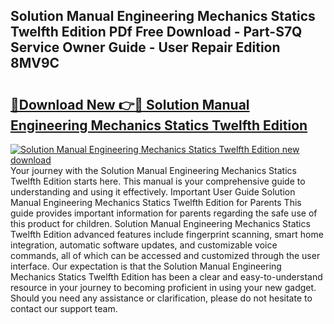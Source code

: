## Solution Manual Engineering Mechanics Statics Twelfth Edition PDf Free Download - Part-S7Q Service Owner Guide - User Repair Edition 8MV9C

# <h2><a href="http://bc65573.oget.top/?id=Solution+Manual+Engineering+Mechanics+Statics+Twelfth+Edition">🔗Download New 👉🔴 Solution Manual Engineering Mechanics Statics Twelfth Edition</a></h2>

[![Solution Manual Engineering Mechanics Statics Twelfth Edition new download](https://i.imgur.com/5g1atiW.png)](http://bc65573.oget.top/?id=Solution+Manual+Engineering+Mechanics+Statics+Twelfth+Edition)
Your journey with the Solution Manual Engineering Mechanics Statics Twelfth Edition starts here. This manual is your comprehensive guide to understanding and using it effectively. Important User Guide Solution Manual Engineering Mechanics Statics Twelfth Edition for Parents This guide provides important information for parents regarding the safe use of this product for children. Solution Manual Engineering Mechanics Statics Twelfth Edition advanced features include fingerprint scanning, smart home integration, automatic software updates, and customizable voice commands, all of which can be accessed and customized through the user interface. Our expectation is that the Solution Manual Engineering Mechanics Statics Twelfth Edition has been a clear and easy-to-understand resource in your journey to becoming proficient in using your new gadget. Should you need any assistance or clarification, please do not hesitate to contact our support team.
